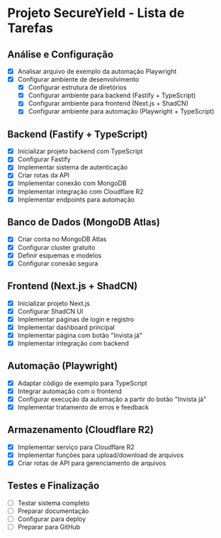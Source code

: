 # Projeto SecureYield - Lista de Tarefas

## Análise e Configuração
- [x] Analisar arquivo de exemplo da automação Playwright
- [x] Configurar ambiente de desenvolvimento
  - [x] Configurar estrutura de diretórios
  - [x] Configurar ambiente para backend (Fastify + TypeScript)
  - [x] Configurar ambiente para frontend (Next.js + ShadCN)
  - [x] Configurar ambiente para automação (Playwright + TypeScript)

## Backend (Fastify + TypeScript)
- [x] Inicializar projeto backend com TypeScript
- [x] Configurar Fastify
- [x] Implementar sistema de autenticação
- [x] Criar rotas da API
- [x] Implementar conexão com MongoDB
- [x] Implementar integração com Cloudflare R2
- [x] Implementar endpoints para automação

## Banco de Dados (MongoDB Atlas)
- [x] Criar conta no MongoDB Atlas
- [x] Configurar cluster gratuito
- [x] Definir esquemas e modelos
- [x] Configurar conexão segura

## Frontend (Next.js + ShadCN)
- [x] Inicializar projeto Next.js
- [x] Configurar ShadCN UI
- [x] Implementar páginas de login e registro
- [x] Implementar dashboard principal
- [x] Implementar página com botão "Invista já"
- [x] Implementar integração com backend

## Automação (Playwright)
- [x] Adaptar código de exemplo para TypeScript
- [x] Integrar automação com o frontend
- [x] Configurar execução da automação a partir do botão "Invista já"
- [x] Implementar tratamento de erros e feedback

## Armazenamento (Cloudflare R2)
- [x] Implementar serviço para Cloudflare R2
- [x] Implementar funções para upload/download de arquivos
- [x] Criar rotas de API para gerenciamento de arquivos

## Testes e Finalização
- [ ] Testar sistema completo
- [ ] Preparar documentação
- [ ] Configurar para deploy
- [ ] Preparar para GitHub
